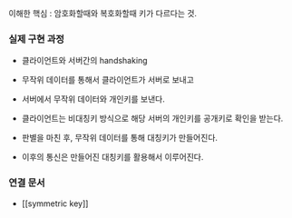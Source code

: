 이해한 핵심 : 암호화할때와 복호화할때 키가 다르다는 것.


### 실제 구현 과정
 - 클라이언트와 서버간의 handshaking  

 - 무작위 데이터를 통해서 클라이언트가 서버로 보내고 

- 서버에서 무작위 데이터와 개인키를 보낸다.

- 클라이언트는 비대칭키 방식으로 해당 서버의 개인키를 공개키로 확인을 받는다.

- 판별을 마친 후, 무작위 데이터를 통해 대칭키가 만들어진다.

- 이후의 통신은 만들어진 대칭키를 활용해서 이루어진다.



### 연결 문서
- [[symmetric key]]

  